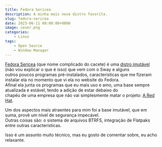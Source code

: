 ```yaml
---
title: Fedora Sericea
description: A minha mais nova distro favorita. 
slug: fedora-sericea
date: 2023-06-11 00:00:00+0000
image: cover.png
categories:
    - Linux
tags:
    - Open Source
    - Window Manager
---
```



[Fedora Sericea](https://fedoraproject.org/sericea/) (que nome complicado do cacete) é uma [distro imutável](https://kairos.io/blog/2023/03/22/understanding-immutable-linux-os-benefits-architecture-and-challenges/) (não vou explicar o que é isso) que vem com o Sway e alguns  
outros poucos programas pré-instalados, características que me fizeram instalar ela no momento que vi ela no website do Fedora.  
Afinal ela junta os programas que eu mais uso e amo, uma base sempre atualizada e estável, tendo a adição de estar debaixo do  
chapéu de uma empresa que não vai simplesmente matar o projeto: [A Red Hat](https://redhat.com).  

Um dos aspectos mais atraentes para mim foi a base imutável, que em suma, provê um nível de segurança impecável.  
Outras coisas são: o sistema de arquivos BTRFS, integração de Flatpaks entre outras características.  

Isso é um assunto muito técnico, mas eu gosto de comentar sobre, eu acho relaxante.  

